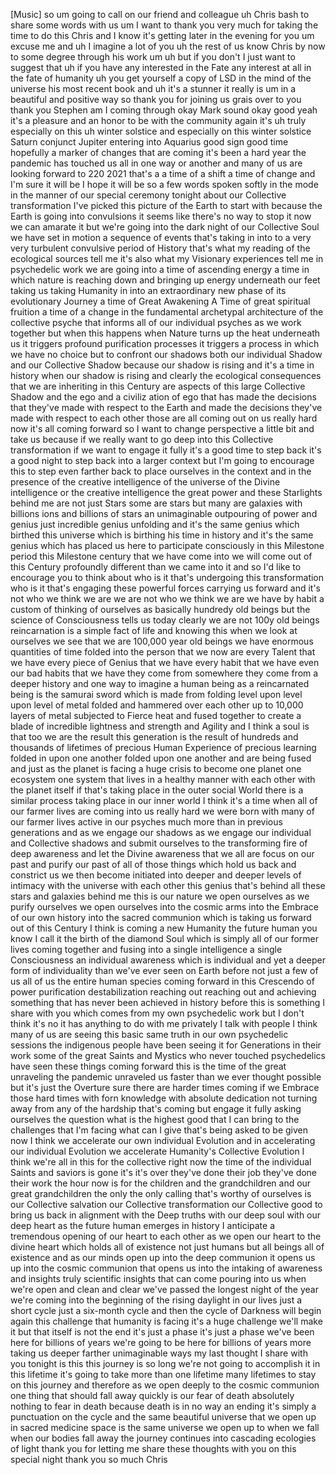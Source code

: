 \[Music\] so um going to call on our friend and colleague uh Chris bash to share some words with us um I want to thank you very much for taking the time to do this Chris and I know it's getting later in the evening for you um excuse me and uh I imagine a lot of you uh the rest of us know Chris by now to some degree through his work um uh but if you don't I just want to suggest that uh if you have any interested in the Fate any interest at all in the fate of humanity uh you get yourself a copy of LSD in the mind of the universe his most recent book and uh it's a stunner it really is um in a beautiful and positive way so thank you for joining us grais over to you thank you Stephen am I coming through okay Mark sound okay good yeah it's a pleasure and an honor to be with the community again it's uh truly especially on this uh winter solstice and especially on this winter solstice Saturn conjunct Jupiter entering into Aquarius good sign good time hopefully a marker of changes that are coming it's been a hard year the pandemic has touched us all in one way or another and many of us are looking forward to 220 2021 that's a a time of a shift a time of change and I'm sure it will be I hope it will be so a few words spoken softly in the mode in the manner of our special ceremony tonight about our Collective transformation I've picked this picture of the Earth to start with because the Earth is going into convulsions it seems like there's no way to stop it now we can amarate it but we're going into the dark night of our Collective Soul we have set in motion a sequence of events that's taking in into to a very very turbulent convulsive period of History that's what my reading of the ecological sources tell me it's also what my Visionary experiences tell me in psychedelic work we are going into a time of ascending energy a time in which nature is reaching down and bringing up energy underneath our feet taking us taking Humanity in into an extraordinary new phase of its evolutionary Journey a time of Great Awakening A Time of great spiritual fruition a time of a change in the fundamental archetypal architecture of the collective psyche that informs all of our individual psyches as we work together but when this happens when Nature turns up the heat underneath us it triggers profound purification processes it triggers a process in which we have no choice but to confront our shadows both our individual Shadow and our Collective Shadow because our shadow is rising and it's a time in history when our shadow is rising and clearly the ecological consequences that we are inheriting in this Century are aspects of this large Collective Shadow and the ego and a civiliz ation of ego that has made the decisions that they've made with respect to the Earth and made the decisions they've made with respect to each other those are all coming out on us really hard now it's all coming forward so I want to change perspective a little bit and take us because if we really want to go deep into this Collective transformation if we want to engage it fully it's a good time to step back it's a good night to step back into a larger context but I'm going to encourage this to step even farther back to place ourselves in the context and in the presence of the creative intelligence of the universe of the Divine intelligence or the creative intelligence the great power and these Starlights behind me are not just Stars some are stars but many are galaxies with billions ions and billions of stars an unimaginable outpouring of power and genius just incredible genius unfolding and it's the same genius which birthed this universe which is birthing his time in history and it's the same genius which has placed us here to participate consciously in this Milestone period this Milestone century that we have come into we will come out of this Century profoundly different than we came into it and so I'd like to encourage you to think about who is it that's undergoing this transformation who is it that's engaging these powerful forces carrying us forward and it's not who we think we are we are not who we think we are we have by habit a custom of thinking of ourselves as basically hundredy old beings but the science of Consciousness tells us today clearly we are not 100y old beings reincarnation is a simple fact of life and knowing this when we look at ourselves we see that we are 100,000 year old beings we have enormous quantities of time folded into the person that we now are every Talent that we have every piece of Genius that we have every habit that we have even our bad habits that we have they come from somewhere they come from a deeper history and one way to imagine a human being as a reincarnated being is the samurai sword which is made from folding level upon level upon level of metal folded and hammered over each other up to 10,000 layers of metal subjected to Fierce heat and fused together to create a blade of incredible lightness and strength and Agility and I think a soul is that too we are the result this generation is the result of hundreds and thousands of lifetimes of precious Human Experience of precious learning folded in upon one another folded upon one another and are being fused and just as the planet is facing a huge crisis to become one planet one ecosystem one system that lives in a healthy manner with each other with the planet itself if that's taking place in the outer social World there is a similar process taking place in our inner world I think it's a time when all of our farmer lives are coming into us really hard we were born with many of our farmer lives active in our psyches much more than in previous generations and as we engage our shadows as we engage our individual and Collective shadows and submit ourselves to the transforming fire of deep awareness and let the Divine awareness that we all are focus on our past and purify our past of all of those things which hold us back and constrict us we then become initiated into deeper and deeper levels of intimacy with the universe with each other this genius that's behind all these stars and galaxies behind me this is our nature we open ourselves as we purify ourselves we open ourselves into the cosmic arms into the Embrace of our own history into the sacred communion which is taking us forward out of this Century I think is coming a new Humanity the future human you know I call it the birth of the diamond Soul which is simply all of our former lives coming together and fusing into a single intelligence a single Consciousness an individual awareness which is individual and yet a deeper form of individuality than we've ever seen on Earth before not just a few of us all of us the entire human species coming forward in this Crescendo of power purification destabilization reaching out reaching out and achieving something that has never been achieved in history before this is something I share with you which comes from my own psychedelic work but I don't think it's no it has anything to do with me privately I talk with people I think many of us are seeing this basic same truth in our own psychedelic sessions the indigenous people have been seeing it for Generations in their work some of the great Saints and Mystics who never touched psychedelics have seen these things coming forward this is the time of the great unraveling the pandemic unraveled us faster than we ever thought possible but it's just the Overture sure there are harder times coming if we Embrace those hard times with forn knowledge with absolute dedication not turning away from any of the hardship that's coming but engage it fully asking ourselves the question what is the highest good that I can bring to the challenges that I'm facing what can I give that's being asked to be given now I think we accelerate our own individual Evolution and in accelerating our individual Evolution we accelerate Humanity's Collective Evolution I think we're all in this for the collective right now the time of the individual Saints and saviors is gone it's it's over they've done their job they've done their work the hour now is for the children and the grandchildren and our great grandchildren the only the only calling that's worthy of ourselves is our Collective salvation our Collective transformation our Collective good to bring us back in alignment with the Deep truths with our deep soul with our deep heart as the future human emerges in history I anticipate a tremendous opening of our heart to each other as we open our heart to the divine heart which holds all of existence not just humans but all beings all of existence and as our minds open up into the deep communion it opens us up into the cosmic communion that opens us into the intaking of awareness and insights truly scientific insights that can come pouring into us when we're open and clean and clear we've passed the longest night of the year we're coming into the beginning of the rising daylight in our lives just a short cycle just a six-month cycle and then the cycle of Darkness will begin again this challenge that humanity is facing it's a huge challenge we'll make it but that itself is not the end it's just a phase it's just a phase we've been here for billions of years we're going to be here for billions of years more taking us deeper farther unimaginable ways my last thought I share with you tonight is this this journey is so long we're not going to accomplish it in this lifetime it's going to take more than one lifetime many lifetimes to stay on this journey and therefore as we open deeply to the cosmic communion one thing that should fall away quickly is our fear of death absolutely nothing to fear in death because death is in no way an ending it's simply a punctuation on the cycle and the same beautiful universe that we open up in sacred medicine space is the same universe we open up to when we fall when our bodies fall away the journey continues into cascading ecologies of light thank you for letting me share these thoughts with you on this special night thank you so much Chris
